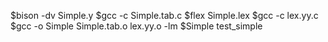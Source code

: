 $bison -dv Simple.y
$gcc -c Simple.tab.c
$flex Simple.lex
$gcc -c lex.yy.c
$gcc -o Simple Simple.tab.o lex.yy.o -lm
$Simple test_simple
